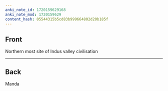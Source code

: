 ```yaml
---
anki_note_id: 1720159629168
anki_note_mod: 1720159629
content_hash: 05544315b5cd83b999664802d20b185f
---
```


## Front

Northern most site of Indus valley civilisation

<hr/>

## Back

Manda